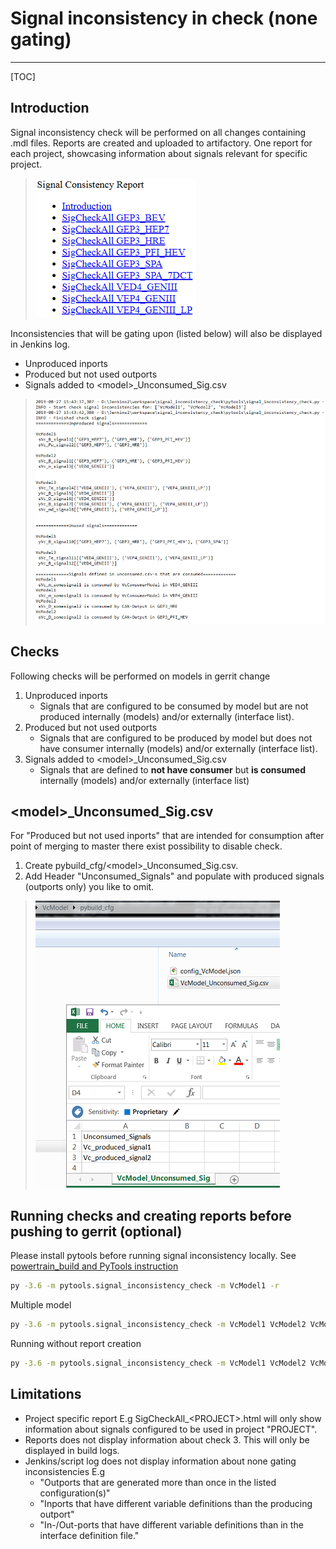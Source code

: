 # Signal inconsistency in check (none gating)

---------------------------------------------

[TOC]

## Introduction

Signal inconsistency check will be performed on all changes containing .mdl
files. Reports are created and uploaded to artifactory. One report for each
project, showcasing information about signals relevant for specific project.

>![project_index](./images/signal_inconsistency_project_index.png)

Inconsistencies that will be gating upon (listed below) will also be displayed
in Jenkins log.

- Unproduced inports
- Produced but not used outports
- Signals added to \<model>\_Unconsumed_Sig.csv

>![jenkins_log_example](./images/signal_inconsistency_log_example.png)

## Checks

Following checks will be performed on models in gerrit change

1. Unproduced inports
     - Signals that are configured to be consumed by model but are not produced
     internally (models) and/or externally (interface list).
1. Produced but not used outports
     - Signals that are configured to be produced by model but does not have
     consumer internally (models) and/or externally (interface list).
1. Signals added to \<model>\_Unconsumed_Sig.csv
     - Signals that are defined to **not have consumer** but **is consumed**
     internally (models) and/or externally (interface list)

## \<model\>\_Unconsumed_Sig.csv

For "Produced but not used inports" that are intended for consumption after
point of merging to master there exist possibility to disable check.

1. Create pybuild_cfg/\<model\>\_Unconsumed_Sig.csv.
1. Add Header "Unconsumed_Signals" and populate with produced signals
(outports only) you like to omit.

>![unconsumed_csv_example](./images/signal_inconsistency_unconsumed_csv_example.png)

## Running checks and creating reports before pushing to gerrit (optional)

Please install pytools before running signal inconsistency locally. See
[powertrain_build and PyTools instruction](./powertrain_build.md)

```bash
py -3.6 -m pytools.signal_inconsistency_check -m VcModel1 -r
```

Multiple model

```bash
py -3.6 -m pytools.signal_inconsistency_check -m VcModel1 VcModel2 VcModel3 -r
```

Running without report creation

```bash
py -3.6 -m pytools.signal_inconsistency_check -m VcModel1 VcModel2 VcModel3
```

## Limitations

- Project specific report E.g SigCheckAll_\<PROJECT\>.html will only show
information about signals configured to be used in project "PROJECT".
- Reports does not display information about check 3. This will only be
displayed in build logs.
- Jenkins/script log does not display information about none gating
inconsistencies E.g
  - "Outports that are generated more than once in the listed
    configuration(s)"
  - "Inports that have different variable definitions than the producing
    outport"
  - "In-/Out-ports that have different variable definitions than in the
    interface definition file."
